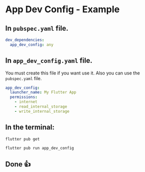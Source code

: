# App Dev Config - Example

## In `pubspec.yaml` file.

```yaml
dev_dependencies:
  app_dev_config: any
```

## In `app_dev_config.yaml` file.

You must create this file if you want use it. Also you can use the `pubspec.yaml` file.

```yaml
app_dev_config:
  launcher_name: My Flutter App
  permissions:
    - internet
    - read_internal_storage
    - write_internal_storage
```

## In the terminal:

```
flutter pub get
```

```
flutter pub run app_dev_config
```

## Done 👍

